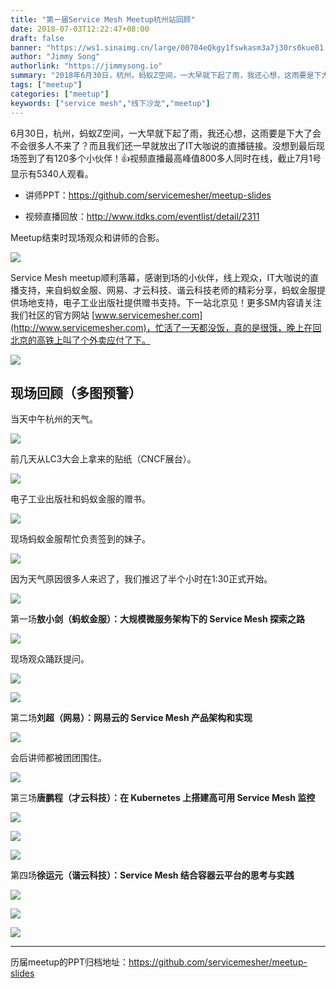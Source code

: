 ```yaml
---
title: "第一届Service Mesh Meetup杭州站回顾"
date: 2018-07-03T12:22:47+08:00
draft: false
banner: "https://ws1.sinaimg.cn/large/00704eQkgy1fswkasm3a7j30rs0kue81.jpg"
author: "Jimmy Song"
authorlink: "https://jimmysong.io"
summary: "2018年6月30日，杭州，蚂蚁Z空间，一大早就下起了雨，我还心想，这雨要是下大了会不会很多人不来了？而且我们还一早就放出了IT大咖说的直播链接。没想到最后现场签到了有120多个小伙伴！视频直播最高峰值800多人同时在线，截止7月1号显示有5340人观看。"
tags: ["meetup"]
categories: ["meetup"]
keywords: ["service mesh","线下沙龙","meetup"]
---
```


6月30日，杭州，蚂蚁Z空间，一大早就下起了雨，我还心想，这雨要是下大了会不会很多人不来了？而且我们还一早就放出了IT大咖说的直播链接。没想到最后现场签到了有120多个小伙伴！👍视频直播最高峰值800多人同时在线，截止7月1号显示有5340人观看。

- 讲师PPT：https://github.com/servicemesher/meetup-slides

- 视频直播回放：http://www.itdks.com/eventlist/detail/2311

Meetup结束时现场观众和讲师的合影。

![](https://ws1.sinaimg.cn/large/00704eQkgy1fsuaql8gjaj318w0u0qv6.jpg)

Service Mesh meetup顺利落幕，感谢到场的小伙伴，线上观众，IT大咖说的直播支持，来自蚂蚁金服、网易、才云科技、谐云科技老师的精彩分享，蚂蚁金服提供场地支持，电子工业出版社提供赠书支持。下一站北京见！更多SM内容请关注我们社区的官方网站 [www.servicemesher.com](http://www.servicemesher.com)，忙活了一天都没饭，真的是很饿，晚上在回北京的高铁上叫了个外卖应付了下。

![](https://ws1.sinaimg.cn/large/00704eQkgy1fsuamb3iufj31y011atx2.jpg)

## 现场回顾（多图预警）

当天中午杭州的天气。

![](https://ws1.sinaimg.cn/large/00704eQkgy1fsub06sja0j30xc0p0npd.jpg)

前几天从LC3大会上拿来的贴纸（CNCF展台）。

![](https://ws1.sinaimg.cn/large/00704eQkgy1fsuaue4vfxj30xc0p0b29.jpg)

电子工业出版社和蚂蚁金服的赠书。

![](https://ws1.sinaimg.cn/large/00704eQkgy1fsuav3vujnj318w0u0npd.jpg)

现场蚂蚁金服帮忙负责签到的妹子。

![](https://ws1.sinaimg.cn/large/00704eQkgy1fsuavtu3d3j318w0u01ky.jpg)

因为天气原因很多人来迟了，我们推迟了半个小时在1:30正式开始。

![](https://ws1.sinaimg.cn/large/00704eQkgy1fsuaww0pkjj318w0u0hdu.jpg)

第一场**敖小剑（蚂蚁金服）：大规模微服务架构下的 Service Mesh 探索之路**

![](https://ws1.sinaimg.cn/large/00704eQkgy1fsuaxqxvyoj318w0u0b2a.jpg)

现场观众踊跃提问。

![](https://ws1.sinaimg.cn/large/00704eQkgy1fsuaz8hfxfj318w0u07wi.jpg)

![](https://ws1.sinaimg.cn/large/00704eQkgy1fsub6g8csej318w0u0npd.jpg)

第二场**刘超（网易）：网易云的 Service Mesh 产品架构和实现**

![](https://ws1.sinaimg.cn/large/00704eQkgy1fsub2vn95vj318w0u0npd.jpg)

会后讲师都被团团围住。

![](https://ws1.sinaimg.cn/large/00704eQkgy1fsub2eyzpqj318w0u0x6p.jpg)

第三场**唐鹏程（才云科技）：在 Kubernetes 上搭建高可用 Service Mesh 监控**

![](https://ws1.sinaimg.cn/large/00704eQkgy1fsub3q7jooj318w0u0b2a.jpg)

![](https://ws1.sinaimg.cn/large/00704eQkgy1fsub5atdsvj318w0u0x6p.jpg)

![](https://ws1.sinaimg.cn/large/00704eQkgy1fsub611rakj318w0u0u0x.jpg)

第四场**徐运元（谐云科技）：Service Mesh 结合容器云平台的思考与实践**

![](https://ws1.sinaimg.cn/large/00704eQkgy1fsub5os3jnj318w0u0e81.jpg)

![](https://ws1.sinaimg.cn/large/00704eQkgy1fsub5t5yk2j318w0u0u0x.jpg)

![](https://ws1.sinaimg.cn/large/00704eQkgy1fsub6sjm96j318w0u0b2a.jpg)

------

历届meetup的PPT归档地址：https://github.com/servicemesher/meetup-slides